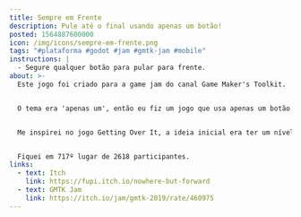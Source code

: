 ```yaml
---
title: Sempre em Frente
description: Pule até o final usando apenas um botão!
posted: 1564887600000
icon: /img/icons/sempre-em-frente.png
tags: "#plataforma #godot #jam #gmtk-jam #mobile"
instructions: |
  - Segure qualquer botão para pular para frente.
about: >-
  Este jogo foi criado para a game jam do canal Game Maker's Toolkit.


  O tema era 'apenas um', então eu fiz um jogo que usa apenas um botão.


  Me inspirei no jogo Getting Over It, a ideia inicial era ter um nível alto e grandão, sem checkpoints, em que era fácil você cair de volta pro início, mas no fim eu acho que me esqueci dessa ideia e fui pelo caminho mais fácil. :d


  Fiquei em 717º lugar de 2618 participantes.
links:
  - text: Itch
    link: https://fupi.itch.io/nowhere-but-forward
  - text: GMTK Jam
    link: https://itch.io/jam/gmtk-2019/rate/460975
---
```


<itch url="https://itch.io/embed-upload/2209352?color=d7edab"></itch>
